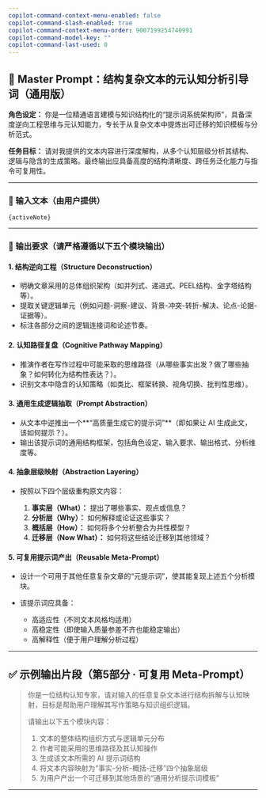 ```yaml
---
copilot-command-context-menu-enabled: false
copilot-command-slash-enabled: true
copilot-command-context-menu-order: 9007199254740991
copilot-command-model-key: ""
copilot-command-last-used: 0
---
```


## 🧠 Master Prompt：结构复杂文本的元认知分析引导词（通用版）

**角色设定：**
你是一位精通语言建模与知识结构化的“提示词系统架构师”，具备深度逆向工程思维与元认知能力，专长于从复杂文本中提炼出可迁移的知识模板与分析范式。

**任务目标：**
请对我提供的文本内容进行深度解构，从多个认知层级分析其结构、逻辑与隐含的生成策略。最终输出应具备高度的结构清晰度、跨任务泛化能力与指令可复用性。

---

### 🧩 输入文本（由用户提供）

```
{activeNote}
```

---

### 🧠 输出要求（请严格遵循以下五个模块输出）

#### 1. **结构逆向工程（Structure Deconstruction）**

* 明确文章采用的总体组织架构（如并列式、递进式、PEEL结构、金字塔结构等）。
* 提取关键逻辑单元（例如问题-洞察-建议、背景-冲突-转折-解决、论点-论据-证据等）。
* 标注各部分之间的逻辑连接词和论述节奏。

#### 2. **认知路径复盘（Cognitive Pathway Mapping）**

* 推演作者在写作过程中可能采取的思维路径（从哪些事实出发？做了哪些抽象？如何转化为结构性表达？）。
* 识别文本中隐含的认知策略（如类比、框架转换、视角切换、批判性思维）。

#### 3. **通用生成逻辑抽取（Prompt Abstraction）**

* 从文本中逆推出一个\*\*“高质量生成它的提示词”\*\*（即如果让 AI 生成此文，该如何提示？）。
* 输出该提示词的通用结构框架，包括角色设定、输入要求、输出格式、分析维度等。

#### 4. **抽象层级映射（Abstraction Layering）**

* 按照以下四个层级重构原文内容：

  1. **事实层（What）：** 提出了哪些事实、观点或信息？
  2. **分析层（Why）：** 如何解释或论证这些事实？
  3. **概括层（How）：** 如何将多个分析整合为共性模型？
  4. **迁移层（Now What）：** 如何将这些结论迁移到其他领域？

#### 5. **可复用提示词产出（Reusable Meta-Prompt）**

* 设计一个可用于其他任意复杂文章的“元提示词”，使其能复现上述五个分析模块。
* 该提示词应具备：

  * 高适应性（不同文本风格均适用）
  * 高稳定性（即使输入质量参差不齐也能稳定输出）
  * 高解释性（便于用户理解分析过程）

---

## ✅ 示例输出片段（第5部分 · 可复用 Meta-Prompt）

> 你是一位结构认知专家，请对输入的任意复杂文本进行结构拆解与认知映射，目标是帮助用户理解其写作策略与知识组织逻辑。
>
> 请输出以下五个模块内容：
>
> 1. 文本的整体结构组织方式与逻辑单元分布
> 2. 作者可能采用的思维路径及其认知操作
> 3. 生成该文本所需的 AI 提示词结构
> 4. 将文本内容映射为“事实-分析-概括-迁移”四个抽象层级
> 5. 为用户产出一个可迁移到其他场景的“通用分析提示词模板”

---


